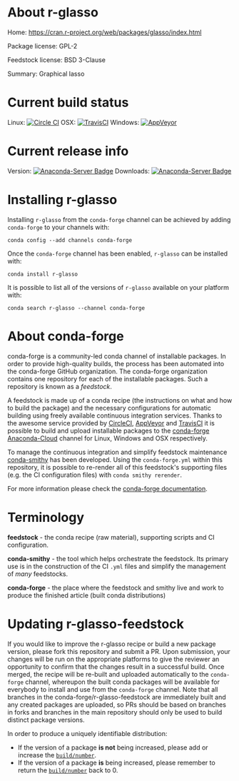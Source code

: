 About r-glasso
==============

Home: https://cran.r-project.org/web/packages/glasso/index.html

Package license: GPL-2

Feedstock license: BSD 3-Clause

Summary: Graphical lasso



Current build status
====================

Linux: [![Circle CI](https://circleci.com/gh/conda-forge/r-glasso-feedstock.svg?style=shield)](https://circleci.com/gh/conda-forge/r-glasso-feedstock)
OSX: [![TravisCI](https://travis-ci.org/conda-forge/r-glasso-feedstock.svg?branch=master)](https://travis-ci.org/conda-forge/r-glasso-feedstock)
Windows: [![AppVeyor](https://ci.appveyor.com/api/projects/status/github/conda-forge/r-glasso-feedstock?svg=True)](https://ci.appveyor.com/project/conda-forge/r-glasso-feedstock/branch/master)

Current release info
====================
Version: [![Anaconda-Server Badge](https://anaconda.org/conda-forge/r-glasso/badges/version.svg)](https://anaconda.org/conda-forge/r-glasso)
Downloads: [![Anaconda-Server Badge](https://anaconda.org/conda-forge/r-glasso/badges/downloads.svg)](https://anaconda.org/conda-forge/r-glasso)

Installing r-glasso
===================

Installing `r-glasso` from the `conda-forge` channel can be achieved by adding `conda-forge` to your channels with:

```
conda config --add channels conda-forge
```

Once the `conda-forge` channel has been enabled, `r-glasso` can be installed with:

```
conda install r-glasso
```

It is possible to list all of the versions of `r-glasso` available on your platform with:

```
conda search r-glasso --channel conda-forge
```


About conda-forge
=================

conda-forge is a community-led conda channel of installable packages.
In order to provide high-quality builds, the process has been automated into the
conda-forge GitHub organization. The conda-forge organization contains one repository
for each of the installable packages. Such a repository is known as a *feedstock*.

A feedstock is made up of a conda recipe (the instructions on what and how to build
the package) and the necessary configurations for automatic building using freely
available continuous integration services. Thanks to the awesome service provided by
[CircleCI](https://circleci.com/), [AppVeyor](http://www.appveyor.com/)
and [TravisCI](https://travis-ci.org/) it is possible to build and upload installable
packages to the [conda-forge](https://anaconda.org/conda-forge)
[Anaconda-Cloud](http://docs.anaconda.org/) channel for Linux, Windows and OSX respectively.

To manage the continuous integration and simplify feedstock maintenance
[conda-smithy](http://github.com/conda-forge/conda-smithy) has been developed.
Using the ``conda-forge.yml`` within this repository, it is possible to re-render all of
this feedstock's supporting files (e.g. the CI configuration files) with ``conda smithy rerender``.

For more information please check the [conda-forge documentation](https://conda-forge.org/docs/).

Terminology
===========

**feedstock** - the conda recipe (raw material), supporting scripts and CI configuration.

**conda-smithy** - the tool which helps orchestrate the feedstock.
                   Its primary use is in the construction of the CI ``.yml`` files
                   and simplify the management of *many* feedstocks.

**conda-forge** - the place where the feedstock and smithy live and work to
                  produce the finished article (built conda distributions)


Updating r-glasso-feedstock
===========================

If you would like to improve the r-glasso recipe or build a new
package version, please fork this repository and submit a PR. Upon submission,
your changes will be run on the appropriate platforms to give the reviewer an
opportunity to confirm that the changes result in a successful build. Once
merged, the recipe will be re-built and uploaded automatically to the
`conda-forge` channel, whereupon the built conda packages will be available for
everybody to install and use from the `conda-forge` channel.
Note that all branches in the conda-forge/r-glasso-feedstock are
immediately built and any created packages are uploaded, so PRs should be based
on branches in forks and branches in the main repository should only be used to
build distinct package versions.

In order to produce a uniquely identifiable distribution:
 * If the version of a package **is not** being increased, please add or increase
   the [``build/number``](http://conda.pydata.org/docs/building/meta-yaml.html#build-number-and-string).
 * If the version of a package **is** being increased, please remember to return
   the [``build/number``](http://conda.pydata.org/docs/building/meta-yaml.html#build-number-and-string)
   back to 0.